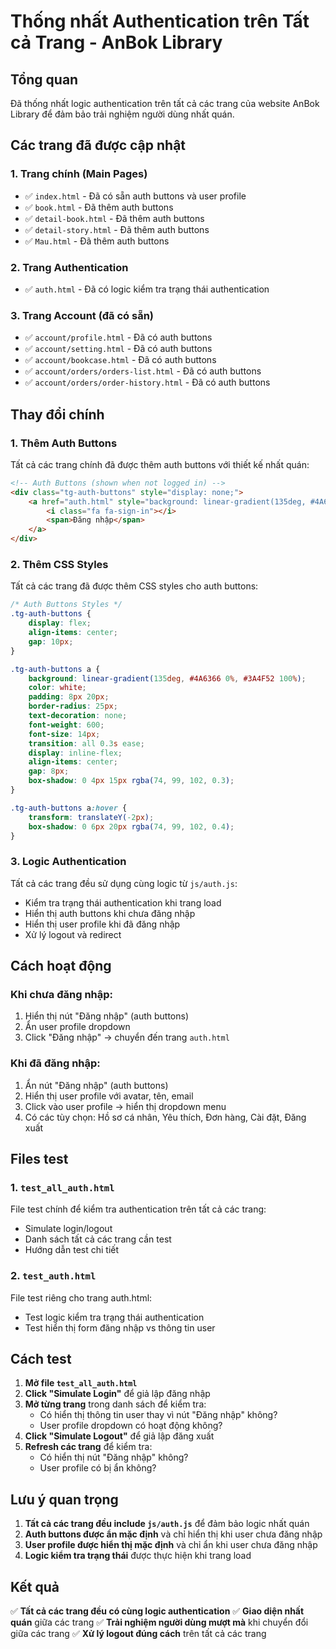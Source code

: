 # Thống nhất Authentication trên Tất cả Trang - AnBok Library

## Tổng quan

Đã thống nhất logic authentication trên tất cả các trang của website AnBok Library để đảm bảo trải nghiệm người dùng nhất quán.

## Các trang đã được cập nhật

### 1. Trang chính (Main Pages)
- ✅ `index.html` - Đã có sẵn auth buttons và user profile
- ✅ `book.html` - Đã thêm auth buttons
- ✅ `detail-book.html` - Đã thêm auth buttons  
- ✅ `detail-story.html` - Đã thêm auth buttons
- ✅ `Mau.html` - Đã thêm auth buttons

### 2. Trang Authentication
- ✅ `auth.html` - Đã có logic kiểm tra trạng thái authentication

### 3. Trang Account (đã có sẵn)
- ✅ `account/profile.html` - Đã có auth buttons
- ✅ `account/setting.html` - Đã có auth buttons
- ✅ `account/bookcase.html` - Đã có auth buttons
- ✅ `account/orders/orders-list.html` - Đã có auth buttons
- ✅ `account/orders/order-history.html` - Đã có auth buttons

## Thay đổi chính

### 1. Thêm Auth Buttons
Tất cả các trang chính đã được thêm auth buttons với thiết kế nhất quán:

```html
<!-- Auth Buttons (shown when not logged in) -->
<div class="tg-auth-buttons" style="display: none;">
    <a href="auth.html" style="background: linear-gradient(135deg, #4A6366 0%, #3A4F52 100%); color: white; padding: 8px 20px; border-radius: 25px; text-decoration: none; font-weight: 600; font-size: 14px; transition: all 0.3s ease; display: inline-flex; align-items: center; gap: 8px; box-shadow: 0 4px 15px rgba(74, 99, 102, 0.3);">
        <i class="fa fa-sign-in"></i>
        <span>Đăng nhập</span>
    </a>
</div>
```

### 2. Thêm CSS Styles
Tất cả các trang đã được thêm CSS styles cho auth buttons:

```css
/* Auth Buttons Styles */
.tg-auth-buttons {
    display: flex;
    align-items: center;
    gap: 10px;
}

.tg-auth-buttons a {
    background: linear-gradient(135deg, #4A6366 0%, #3A4F52 100%);
    color: white;
    padding: 8px 20px;
    border-radius: 25px;
    text-decoration: none;
    font-weight: 600;
    font-size: 14px;
    transition: all 0.3s ease;
    display: inline-flex;
    align-items: center;
    gap: 8px;
    box-shadow: 0 4px 15px rgba(74, 99, 102, 0.3);
}

.tg-auth-buttons a:hover {
    transform: translateY(-2px);
    box-shadow: 0 6px 20px rgba(74, 99, 102, 0.4);
}
```

### 3. Logic Authentication
Tất cả các trang đều sử dụng cùng logic từ `js/auth.js`:
- Kiểm tra trạng thái authentication khi trang load
- Hiển thị auth buttons khi chưa đăng nhập
- Hiển thị user profile khi đã đăng nhập
- Xử lý logout và redirect

## Cách hoạt động

### Khi chưa đăng nhập:
1. Hiển thị nút "Đăng nhập" (auth buttons)
2. Ẩn user profile dropdown
3. Click "Đăng nhập" → chuyển đến trang `auth.html`

### Khi đã đăng nhập:
1. Ẩn nút "Đăng nhập" (auth buttons)
2. Hiển thị user profile với avatar, tên, email
3. Click vào user profile → hiển thị dropdown menu
4. Có các tùy chọn: Hồ sơ cá nhân, Yêu thích, Đơn hàng, Cài đặt, Đăng xuất

## Files test

### 1. `test_all_auth.html`
File test chính để kiểm tra authentication trên tất cả các trang:
- Simulate login/logout
- Danh sách tất cả các trang cần test
- Hướng dẫn test chi tiết

### 2. `test_auth.html`
File test riêng cho trang auth.html:
- Test logic kiểm tra trạng thái authentication
- Test hiển thị form đăng nhập vs thông tin user

## Cách test

1. **Mở file `test_all_auth.html`**
2. **Click "Simulate Login"** để giả lập đăng nhập
3. **Mở từng trang** trong danh sách để kiểm tra:
   - Có hiển thị thông tin user thay vì nút "Đăng nhập" không?
   - User profile dropdown có hoạt động không?
4. **Click "Simulate Logout"** để giả lập đăng xuất
5. **Refresh các trang** để kiểm tra:
   - Có hiển thị nút "Đăng nhập" không?
   - User profile có bị ẩn không?

## Lưu ý quan trọng

1. **Tất cả các trang đều include `js/auth.js`** để đảm bảo logic nhất quán
2. **Auth buttons được ẩn mặc định** và chỉ hiển thị khi user chưa đăng nhập
3. **User profile được hiển thị mặc định** và chỉ ẩn khi user chưa đăng nhập
4. **Logic kiểm tra trạng thái** được thực hiện khi trang load

## Kết quả

✅ **Tất cả các trang đều có cùng logic authentication**
✅ **Giao diện nhất quán** giữa các trang
✅ **Trải nghiệm người dùng mượt mà** khi chuyển đổi giữa các trang
✅ **Xử lý logout đúng cách** trên tất cả các trang 